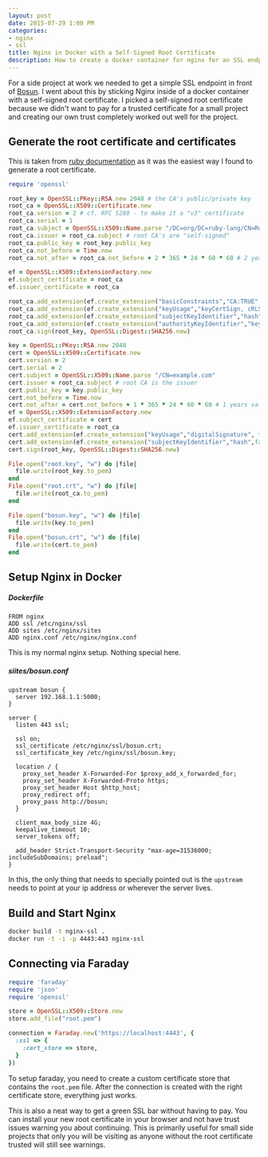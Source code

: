 ```yaml
---
layout: post
date: 2015-07-29 1:00 PM
categories:
- nginx
- ssl
title: Nginx in Docker with a Self-Signed Root Certificate
description: How to create a docker container for nginx for an SSL endpoint using a self signed root certificate.
---
```


For a side project at work we needed to get a simple SSL endpoint in front of [Bosun][bosun]. I went about this by sticking Nginx inside of a docker container with a self-signed root certificate. I picked a self-signed root certificate because we didn't want to pay for a trusted certificate for a small project and creating our own trust completely worked out well for the project.


## Generate the root certificate and certificates

This is taken from [ruby documentation][ruby-documentation] as it was the easiest way I found to generate a root certificate.

``` ruby
require 'openssl'

root_key = OpenSSL::PKey::RSA.new 2048 # the CA's public/private key
root_ca = OpenSSL::X509::Certificate.new
root_ca.version = 2 # cf. RFC 5280 - to make it a "v3" certificate
root_ca.serial = 1
root_ca.subject = OpenSSL::X509::Name.parse "/DC=org/DC=ruby-lang/CN=Ruby CA"
root_ca.issuer = root_ca.subject # root CA's are "self-signed"
root_ca.public_key = root_key.public_key
root_ca.not_before = Time.now
root_ca.not_after = root_ca.not_before + 2 * 365 * 24 * 60 * 60 # 2 years validity

ef = OpenSSL::X509::ExtensionFactory.new
ef.subject_certificate = root_ca
ef.issuer_certificate = root_ca

root_ca.add_extension(ef.create_extension("basicConstraints","CA:TRUE",true))
root_ca.add_extension(ef.create_extension("keyUsage","keyCertSign, cRLSign", true))
root_ca.add_extension(ef.create_extension("subjectKeyIdentifier","hash",false))
root_ca.add_extension(ef.create_extension("authorityKeyIdentifier","keyid:always",false))
root_ca.sign(root_key, OpenSSL::Digest::SHA256.new)

key = OpenSSL::PKey::RSA.new 2048
cert = OpenSSL::X509::Certificate.new
cert.version = 2
cert.serial = 2
cert.subject = OpenSSL::X509::Name.parse "/CN=example.com"
cert.issuer = root_ca.subject # root CA is the issuer
cert.public_key = key.public_key
cert.not_before = Time.now
cert.not_after = cert.not_before + 1 * 365 * 24 * 60 * 60 # 1 years validity
ef = OpenSSL::X509::ExtensionFactory.new
ef.subject_certificate = cert
ef.issuer_certificate = root_ca
cert.add_extension(ef.create_extension("keyUsage","digitalSignature", true))
cert.add_extension(ef.create_extension("subjectKeyIdentifier","hash",false))
cert.sign(root_key, OpenSSL::Digest::SHA256.new)

File.open("root.key", "w") do |file|
  file.write(root_key.to_pem)
end
File.open("root.crt", "w") do |file|
  file.write(root_ca.to_pem)
end

File.open("bosun.key", "w") do |file|
  file.write(key.to_pem)
end
File.open("bosun.crt", "w") do |file|
  file.write(cert.to_pem)
end
```


## Setup Nginx in Docker

##### Dockerfile

``` docker
FROM nginx
ADD ssl /etc/nginx/ssl
ADD sites /etc/nginx/sites
ADD nginx.conf /etc/nginx/nginx.conf
```

This is my normal nginx setup. Nothing special here.

##### siites/bosun.conf

``` nginx
upstream bosun {
  server 192.168.1.1:5000;
}

server {
  listen 443 ssl;

  ssl on;
  ssl_certificate /etc/nginx/ssl/bosun.crt;
  ssl_certificate_key /etc/nginx/ssl/bosun.key;

  location / {
    proxy_set_header X-Forwarded-For $proxy_add_x_forwarded_for;
    proxy_set_header X-Forwarded-Proto https;
    proxy_set_header Host $http_host;
    proxy_redirect off;
    proxy_pass http://bosun;
  }

  client_max_body_size 4G;
  keepalive_timeout 10;
  server_tokens off;

  add_header Strict-Transport-Security "max-age=31536000; includeSubDomains; preload";
}
```

In this, the only thing that needs to specially pointed out is the `upstream` needs to point at your ip address or wherever the server lives.

## Build and Start Nginx

``` bash
docker build -t nginx-ssl .
docker run -t -i -p 4443:443 nginx-ssl
```

## Connecting via Faraday

``` ruby
require 'faraday'
require 'json'
require 'openssl'

store = OpenSSL::X509::Store.new
store.add_file("root.pem")

connection = Faraday.new('https://localhost:4443', {
  :ssl => {
    :cert_store => store,
  }
})
```

To setup faraday, you need to create a custom certificate store that contains the `root.pem` file. After the connection is created with the right certificate store, everything just works.

This is also a neat way to get a green SSL bar without having to pay. You can install your new root certificate in your browser and not have trust issues warning you about continuing. This is primarily useful for small side projects that only you will be visiting as anyone without the root certificate trusted will still see warnings.

[bosun]: http://bosun.org/
[ruby-documentation]: http://ruby-doc.org/stdlib-1.9.3/libdoc/openssl/rdoc/OpenSSL/X509/Certificate.html

